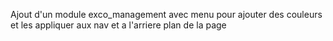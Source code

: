 Ajout d'un module exco_management avec menu pour ajouter des couleurs et les appliquer aux nav et a l'arriere plan de la page 

